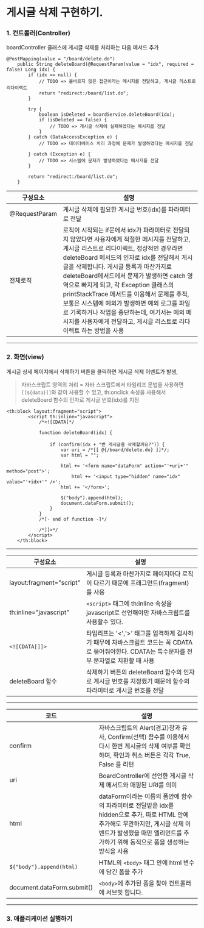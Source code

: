 # 게시글 삭제 구현하기.
### 1. 컨트롤러(Controller)
boardController 클래스에 게시글 삭제를 처리하는 다음 메서드 추가
```
@PostMapping(value = "/board/delete.do")
	public String deleteBoard(@RequestParam(value = "idx", required = false) Long idx) {
		if (idx == null) {
			// TODO => 올바르지 않은 접근이라는 메시지를 전달하고, 게시글 리스트로 리다이렉트
			return "redirect:/board/list.do";
		}

		try {
			boolean isDeleted = boardService.deleteBoard(idx);
			if (isDeleted == false) {
				// TODO => 게시글 삭제에 실패하였다는 메시지를 전달
			}
		} catch (DataAccessException e) {
			// TODO => 데이터베이스 처리 과정에 문제가 발생하였다는 메시지를 전달

		} catch (Exception e) {
			// TODO => 시스템에 문제가 발생하였다는 메시지를 전달
		}

		return "redirect:/board/list.do";
	}
```

|구성요소|설명|
|--|--|
|@RequestParam|게시글 삭제에 필요한 게시글 번호(idx)를 파라미터로 전달|
|전체로직|로직이 시작되는 if문에서 idx가 파라미터로 전달되지 않았다면 사용자에게 적절한 메시지를 전달하고, 게시글 리스트로 리다이렉트, 정상적인 경우라면 deleteBoard 메서드의 인자로 idx를 전달해서 게시글을 삭제합니다. 게시글 등록과 마찬가지로 deleteBoard메서드에서 문제가 발생하면 catch 영역으로 빠지게 되고, 각 Exception 클래스의 printStackTrace 메서드를 이용해서 문제를 추적, 보통은 시스템에 예외가 발생하면 예외 로그를 파일로 기록하거나 작업을 중단하는데, 여기서는 예외 메시지를 사용자에게 전달하고, 게시글 리스트로 리다이렉트 하는 방법을 사용|
---

### 2. 화면(view)
게시글 상세 페이지에서 삭제하기 버튼을 클릭하면 게시글 삭제 이벤트가 발생,  

> 자바스크립트 영역의 처리 = 자바 스크립트에서 타임리프 문법을 사용하면 `[[${data}]]`와 같이 사용할 수 있고, th:onclick 속성을 사용해서 deleteBoard 함수의 인자로 게시글 번호(idx)를 지정

```
<th:block layout:fragment="script">
		<script th:inline="javascript">
			/*<![CDATA[*/

			function deleteBoard(idx) {

				if (confirm(idx + "번 게시글을 삭제할까요?")) {
					var uri = /*[[ @{/board/delete.do} ]]*/;
					var html = "";

					html += '<form name="dataForm" action="'+uri+'" method="post">';
						html += '<input type="hidden" name="idx" value="'+idx+'" />';
					html += '</form>';

					$("body").append(html);
					document.dataForm.submit();
				}
			}
			/*[- end of function -]*/

			/*]]>*/
		</script>
	</th:block>
```
---
|구성요소|설명|
|--|--|
|layout:fragment="script"|게시글 등록과 마찬가지로 페이지마다 로직이 다르기 때문에 프래그먼트(fragment)를 사용|
|th:inline="javascript"|`<script>` 태그에 th:inline 속성을 javascript로 선언해야만 자바스크립트를 사용할수 있다.|
|`<![CDATA[]]>`|타임리프는 '<','>' 태그를 엄격하게 검사하기 때무에 자바스크립트 코드는 꼭 CDATA로 묶어줘야한다. CDATA는 특수문자를 전부 문자열로 치환할 때 사용|
|deleteBoard 함수|삭제하기 버튼의 deleteBoard 함수의 인자로 게시글 번호를 지정했기 때문에 함수의 파라미터로 게시글 번호를 전달|


---
|코드|설명|
|--|--|
|confirm|자바스크립트의 Alert(경고)창과 유사, Confirm(선택) 함수를 이용해서 다시 한번 게시글의 삭제 여부를 확인하며, 확인과 취소 버튼은 각각 True, False 를 리턴|
|uri|BoardController에 선언한 게시글 삭제 메서드와 매핑된 URI를 의미|
|html|dataForm이라는 이름의 폼안에 함수의 파라미터로 전달받은 idx를 hidden으로 추가, 따로 HTML 안에 추가해도 무관하지만, 게시글 삭제 이벤트가 발생했을 때만 엘리먼트를 추가하기 위해 동적으로 폼을 생성하는 방식을 사용|
|`${"body"}.append(html)`|HTML의 `<body>` 태그 안에 html 변수에 담긴 폼을 추가|
|document.dataForm.submit()|`<body>`에 추가된 폼을 찾아 컨트롤러에 서브밋 합니다.|

---

### 3. 애플리케이션 실행하기
